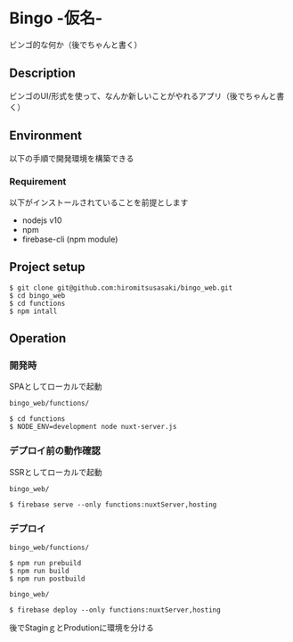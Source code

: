 Bingo -仮名-
====

ビンゴ的な何か（後でちゃんと書く）

## Description

ビンゴのUI/形式を使って、なんか新しいことがやれるアプリ（後でちゃんと書く）

## Environment

以下の手順で開発環境を構築できる

### Requirement

以下がインストールされていることを前提とします

- nodejs v10
- npm
- firebase-cli (npm module)

## Project setup

```
$ git clone git@github.com:hiromitsusasaki/bingo_web.git
$ cd bingo_web
$ cd functions
$ npm intall
```

## Operation

###  開発時

SPAとしてローカルで起動

`bingo_web/functions/`
```
$ cd functions
$ NODE_ENV=development node nuxt-server.js
```
### デプロイ前の動作確認

SSRとしてローカルで起動

`bingo_web/`
```
$ firebase serve --only functions:nuxtServer,hosting
```

### デプロイ

`bingo_web/functions/`
```
$ npm run prebuild
$ npm run build
$ npm run postbuild
```

`bingo_web/`
```
$ firebase deploy --only functions:nuxtServer,hosting
```

後でStaginｇとProdutionに環境を分ける
